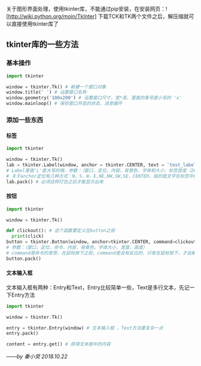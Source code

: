 关于图形界面处理，使用tkinter库，不能通过pip安装，在安装网页：![http://wiki.python.org/moin/TkInter]
下载TCK和TK两个文件之后，解压缩就可以直接使用tkinter库了

## tkinter库的一些方法

### 基本操作

```python
import tkinter

window = tkinter.Tk() # 新建一个窗口对象
window.title(' ') # 设置窗口名称
window.geometry('100x200') # 设置窗口尺寸，宽*高，里面的乘号是小写的 'x'
window.mainloop() # 保存窗口开启的状态，消息循环
```

### 添加一些东西

#### 标签

```python
import tkinter

window = tkinter.Tk()
lab = tkinter.Label(window, anchor = tkinter.CENTER, text = 'test_label', bg = 'yellow', font = 'Arial, 14', width = 20, height = 2)
# Label里面'L'是大写的哦，参数：（窗口，定位，内容，背景色，字体和大小，标签宽度（20表示20个字符宽），标签长度）
# 关于anchor定位有几种方式：N，S，W，E,NE,NW,SW,SE，CENTER，指的是文字在标签中的位置，默认居中
lab.pack() # 必须这样打包之后才能显示出来
```

#### 按钮

```python
import tkinter

window = tkinter.Tk()

def clickout(): # 这个函数要定义在button之前
  print(click)
button = tkinter.Button(window, anchor=tkinter.CENTER, command=clickout, text='test_button', bg='blue', font='Arial, 12', width=25, height=2)
# 参数：（窗口，定位，命令，内容，背景色，字体大小，宽度，高度）
# command是命令的意思，在鼠标按下之前，command是没有反应的，只有在鼠标按下，才会触发指令，调用clickout这个函数，clickout后面不能加(),否则程序到这里的时候就会直接调用执行。
button.pack()
```

#### 文本输入框
文本输入框有两种：Entry和Text，Entry比较简单一些，Text是多行文本，先记一下Entry方法

```python
import tkinter

window = tkinter.Tk()

entry = tkinter.Entry(window) # 文本输入框 ，Text方法要复杂一点
entry.pack()

content = entry.get() # 获得文本框中的内容
```

*——by 秦小炅 2018.10.22*
